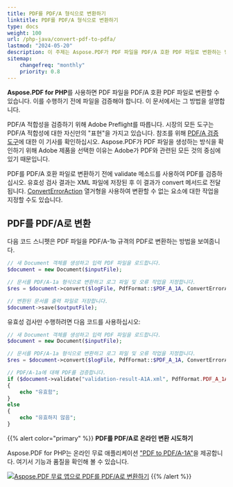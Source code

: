 ```yaml
---
title: PDF를 PDF/A 형식으로 변환하기
linktitle: PDF를 PDF/A 형식으로 변환하기
type: docs
weight: 100
url: /php-java/convert-pdf-to-pdfa/
lastmod: "2024-05-20"
description: 이 주제는 Aspose.PDF가 PDF 파일을 PDF/A 호환 PDF 파일로 변환하는 방법을 보여줍니다.
sitemap:
    changefreq: "monthly"
    priority: 0.8
---
```


**Aspose.PDF for PHP**를 사용하면 PDF 파일을 PDF/A 호환 PDF 파일로 변환할 수 있습니다. 이를 수행하기 전에 파일을 검증해야 합니다. 이 문서에서는 그 방법을 설명합니다.

PDF/A 적합성을 검증하기 위해 Adobe Preflight를 따릅니다. 시장의 모든 도구는 PDF/A 적합성에 대한 자신만의 "표현"을 가지고 있습니다. 참조를 위해 [PDF/A 검증 도구](http://wiki.opf-labs.org/display/SPR/PDFA+Validation+tools+give+different+results)에 대한 이 기사를 확인하십시오. Aspose.PDF가 PDF 파일을 생성하는 방식을 확인하기 위해 Adobe 제품을 선택한 이유는 Adobe가 PDF와 관련된 모든 것의 중심에 있기 때문입니다.

PDF를 PDF/A 호환 파일로 변환하기 전에 validate 메소드를 사용하여 PDF를 검증하십시오.
 유효성 검사 결과는 XML 파일에 저장된 후 이 결과가 convert 메서드로 전달됩니다. [ConvertErrorAction](https://reference.aspose.com/pdf/java/com.aspose.pdf/converterroraction) 열거형을 사용하여 변환할 수 없는 요소에 대한 작업을 지정할 수도 있습니다.

## PDF를 PDF/A로 변환

다음 코드 스니펫은 PDF 파일을 PDF/A-1b 규격의 PDF로 변환하는 방법을 보여줍니다.

```php
// 새 Document 객체를 생성하고 입력 PDF 파일을 로드합니다.
$document = new Document($inputFile);

// 문서를 PDF/A-1a 형식으로 변환하고 로그 파일 및 오류 작업을 지정합니다.
$res = $document->convert($logFile, PdfFormat::$PDF_A_1A, ConvertErrorAction::$Delete);

// 변환된 문서를 출력 파일로 저장합니다.
$document->save($outputFile);
```

유효성 검사만 수행하려면 다음 코드를 사용하십시오:

```php
// 새 Document 객체를 생성하고 입력 PDF 파일을 로드합니다.
$document = new Document($inputFile);

// 문서를 PDF/A-1a 형식으로 변환하고 로그 파일 및 오류 작업을 지정합니다.
$res = $document->convert($logFile, PdfFormat::$PDF_A_1A, ConvertErrorAction::$Delete);

// PDF/A-1a에 대해 PDF를 검증합니다.
if ($document->validate("validation-result-A1A.xml", PdfFormat.PDF_A_1A))
{
    echo "유효함";
}
else
{
    echo "유효하지 않음";
}
```

{{% alert color="primary" %}}
**PDF를 PDF/A로 온라인 변환 시도하기**

Aspose.PDF for PHP는 온라인 무료 애플리케이션 ["PDF to PDF/A-1A"](https://products.aspose.app/pdf/conversion/pdf-to-pdfa1a)을 제공합니다. 여기서 기능과 품질을 확인해 볼 수 있습니다.

[![Aspose.PDF 무료 앱으로 PDF를 PDF/A로 변환하기](pdf_to_pdfa.png)](https://products.aspose.app/pdf/conversion/pdf-to-pdfa1a)
{{% /alert %}}